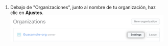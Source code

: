 1. Debajo de "Organizaciones", junto al nombre de tu organización, haz clic en **Ajustes**. ![Captura de pantalla de una organización junto al botón de "Ajustes"](/assets/images/help/organizations/list-of-organizations.png)
